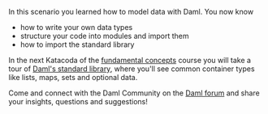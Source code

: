 In this scenario you learned how to model data with Daml. You now know

  - how to write your own data types
  - structure your code into modules and import them
  - how to import the standard library

In the next Katacoda of the [fundamental concepts](https://daml.com/interactive-tutorials/fundamental-concepts)
course you will take a tour of [Daml's standard library](https://daml.com/interactive-tutorials/fundamental-concepts/stdlib-tour), where you'll see common container types like
lists, maps, sets and optional data.

Come and connect with the Daml Community on the [Daml forum](https://discuss.daml.com) and share
your insights, questions and suggestions!
